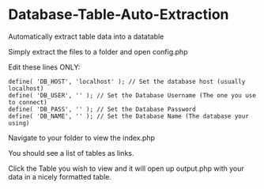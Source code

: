 # Database-Table-Auto-Extraction
Automatically extract table data into a datatable

Simply extract the files to a folder and open config.php

Edit these lines ONLY:
````
define( 'DB_HOST', 'localhost' ); // Set the database host (usually localhost)
define( 'DB_USER', '' ); // Set the Database Username (The one you use to connect)
define( 'DB_PASS', '' ); // Set the Database Password
define( 'DB_NAME', '' ); // Set the Database Name (The database your using)
````

Navigate to your folder to view the index.php

You should see a list of tables as links.

Click the Table you wish to view and it will open up output.php with your data in a nicely formatted table.
